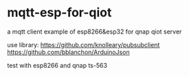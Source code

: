 
# mqtt-esp-for-qiot
a mqtt client example of esp8266&esp32 for qnap qiot server

use library: https://github.com/knolleary/pubsubclient
             https://github.com/bblanchon/ArduinoJson

test with esp8266 and qnap ts-563
